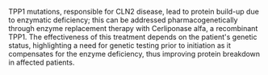 TPP1 mutations, responsible for CLN2 disease, lead to protein build-up due to enzymatic deficiency; this can be addressed pharmacogenetically through enzyme replacement therapy with Cerliponase alfa, a recombinant TPP1. The effectiveness of this treatment depends on the patient's genetic status, highlighting a need for genetic testing prior to initiation as it compensates for the enzyme deficiency, thus improving protein breakdown in affected patients.